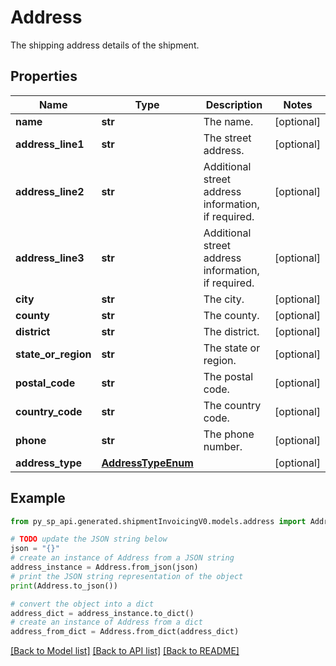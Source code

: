 # Address

The shipping address details of the shipment.

## Properties

Name | Type | Description | Notes
------------ | ------------- | ------------- | -------------
**name** | **str** | The name. | [optional] 
**address_line1** | **str** | The street address. | [optional] 
**address_line2** | **str** | Additional street address information, if required. | [optional] 
**address_line3** | **str** | Additional street address information, if required. | [optional] 
**city** | **str** | The city. | [optional] 
**county** | **str** | The county. | [optional] 
**district** | **str** | The district. | [optional] 
**state_or_region** | **str** | The state or region. | [optional] 
**postal_code** | **str** | The postal code. | [optional] 
**country_code** | **str** | The country code. | [optional] 
**phone** | **str** | The phone number. | [optional] 
**address_type** | [**AddressTypeEnum**](AddressTypeEnum.md) |  | [optional] 

## Example

```python
from py_sp_api.generated.shipmentInvoicingV0.models.address import Address

# TODO update the JSON string below
json = "{}"
# create an instance of Address from a JSON string
address_instance = Address.from_json(json)
# print the JSON string representation of the object
print(Address.to_json())

# convert the object into a dict
address_dict = address_instance.to_dict()
# create an instance of Address from a dict
address_from_dict = Address.from_dict(address_dict)
```
[[Back to Model list]](../README.md#documentation-for-models) [[Back to API list]](../README.md#documentation-for-api-endpoints) [[Back to README]](../README.md)


